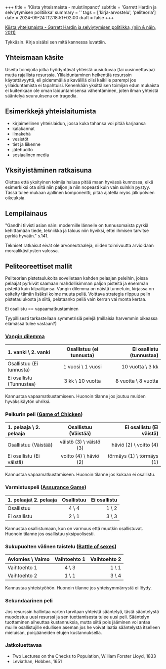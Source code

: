 +++
title = 'Kiista yhteismaista - muistiinpanot'
subtitle = 'Garrett Hardin ja selviytymisen politiikka'
summary = ''
tags = ['kirja-arvostelu', 'peliteoria']
date = 2024-09-24T12:18:51+02:00
draft = false
+++


[Kiista yhteismaista - Garrett Hardin ja selviytymisen politiikka, (niin & näin, 2011)](https://kauppa.netn.fi/sivu/tuote/kiista-yhteismaista/91640)

Tykkäsin. Kirja sisälsi sen mitä kannessa luvattiin.

## Yhteismaan käsite
Useita toimijoita jotka hyödyntävät yhteistä uusiutuvaa (tai uusinnettavaa) mutta rajallista resurssia. Ylilaiduntaminen heikentää resurssin käytettävyyttä, eli pidemmällä aikavälillä olisi kaikille parempi jos ylilaiduntamista ei tapahtuisi. Kenenkään yksittäisen toimijan edun mukaista ei kuitenkaan ole oman laiduntamisensa vähentäminen, joten ilman yhteistä sääntelyä seurauksena on tragedia.

## Esimerkkejä yhteislaitumista
- kirjaimellinen yhteislaidun, jossa kuka tahansa voi pitää karjaansa
- kalakannat
- ilmakehä
- vesistöt
- tiet ja liikenne
- jätehuolto
- sosiaalinen media

## Yksityistäminen ratkaisuna
Olettaa että yksityinen toimija haluaa pitää maan hyvässä kunnossa, eikä esimerkiksi ota siitä niin paljon ja niin nopeasti kuin vain suinkin pystyy. Tässä tulee mukaan ajallinen komponentti, pitää ajatella myös jälkipolvien oikeuksia.


## Lempilainaus
"Gandhi tiivisti asian näin: modernille lännelle on tunnusomaista pyrkiä kehittämään tiede, tekniikka ja talous niin hyviksi, ettei ihmisen tarvitse pyrkiä hyvään." s.141.

Tekniset ratkaisut eivät ole arvoneutraaleja, niiden toimivuutta arvioidaan moraalikäsitysten valossa.


## Peliteoreettiset mallit

Peliteorian pistetaulukoita sovelletaan kahden pelaajan peleihin, joissa pelaajat pyrkivät saamaan mahdollisimman paljon pisteitä ja enemmän pisteitä kuin kilpailijansa. Vangin dilemma on näistä tunnetuin, kirjassa on esitelty tämän lisäksi kolme muuta peliä. Voittava strategia riippuu pelin pistetaulukosta ja siitä, pelataanko peliä vain kerran vai monta kertaa.

Ei osallistu == vapaamatkustaminen

Tyypillisesti tarkastellaan symmetrisiä pelejä (millaisia harvemmin oikeassa elämässä tulee vastaan?)

### [Vangin dilemma](https://fi.wikipedia.org/wiki/Vangin_dilemma)

| 1. vanki \ 2. vanki      | Osallistuu (ei tunnusta) | Ei osallistu (tunnustaa) |
| :----------------------- | :----------------------: | -----------------------: |
| Osallistuu (Ei tunnusta) |    1 vuosi \ 1 vuosi     |         10 vuotta \ 3 kk |
| Ei osallistu (Tunnustaa) |     3 kk \ 10 vuotta     |     8 vuotta  \ 8 vuotta |

Kannustaa vapaamatkustamiseen. Huonoin tilanne jos joutuu muiden hyväksikäytön uhriksi.

### Pelkurin peli ([Game of Chicken](https://en.wikipedia.org/wiki/Chicken_(game)))
| 1. pelaaja \ 2. pelaaja  |  Osallistuu (Väistää)   |   Ei osallistu (Ei väistä) |
| :----------------------- | :---------------------: | -------------------------: |
| Osallistuu (Väistää)     | väistö (3) \ väistö (3) |     häviö (2) \ voitto (4) |
| Ei osallistu (Ei väistä) | voitto (4) \ häviö (2)  | törmäys (1)  \ törmäys (1) |

Kannustaa vapaamatkustamiseen. Huonoin tilanne jos kukaan ei osallistu.

### Varmistuspeli ([Assurance Game](https://en.wikipedia.org/wiki/Stag_hunt))
| 1. pelaaja\ 2. pelaaja | Osallistuu | Ei osallistu |
| :--------------------- | :--------: | -----------: |
| Osallistuu             |   4 \ 4    |        1 \ 2 |
| Ei osallistu           |   2 \ 1    |        3 \ 3 |

Kannustaa osallistumaan, kun on varmuus että muutkin osallistuvat. Huonoin tilanne jos osallistuu yksipuolisesti.

### Sukupuolten välinen taistelu ([Battle of sexes](https://en.wikipedia.org/wiki/Battle_of_the_sexes_(game_theory)))

| Aviomies \ Vaimo | Vaihtoehto 1 | Vaihtoehto 2 |
| :--------------- | :----------: | -----------: |
| Vaihtoehto 1     |    4 \ 3     |        1 \ 1 |
| Vaihtoehto 2     |    1 \ 1     |        3 \ 4 |

Kannustaa yhteistyöhön. Huonoin tilanne jos yhteisymmärrystä ei löydy.

### Sekundaarinen peli
Jos resurssin hallintaa varten tarvitaan yhteistä sääntelyä, tästä sääntelystä muodostuu uusi resurssi ja sen tuottamisesta tulee uusi peli. Sääntelyn tuottaminen aiheuttaa kustannuksia, mutta siitä pois jääminen voi antaa muille osallistujille edullisen aseman jos he voivat laatia sääntelystä itselleen mieluisan, poisjääneiden etujen kustannuksella.


### Jatkoluettavaa
- Two Lectures on the Checks to Population, William Forster Lloyd, 1833
- Leviathan, Hobbes, 1651